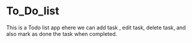 # To_Do_list
This is a Todo list app ehere we can add task , edit task, delete task, and also mark as done the task when completed.
